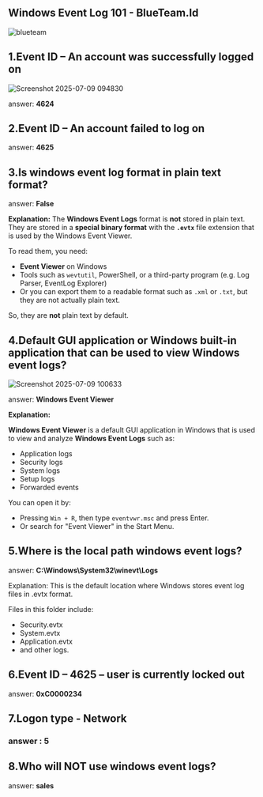 ## Windows Event Log 101  - BlueTeam.Id
![blueteam](https://github.com/user-attachments/assets/d93f9c52-5b4f-4d14-9d22-b69c0af8e805)
## 1.Event ID – An account was successfully logged on
![Screenshot 2025-07-09 094830](https://github.com/user-attachments/assets/6b50b8f2-e580-4d62-8fa0-b5a95d2b1c9f)

answer: **4624**

## 2.Event ID – An account failed to log on
answer: **4625**

## 3.Is windows event log format in plain text format?
 answer: **False**
 
 **Explanation:**
The **Windows Event Logs** format is **not** stored in plain text. They are stored in a **special binary format** with the **`.evtx`** file extension that is used by the Windows Event Viewer.

To read them, you need:

* **Event Viewer** on Windows
* Tools such as `wevtutil`, PowerShell, or a third-party program (e.g. Log Parser, EventLog Explorer)
* Or you can export them to a readable format such as `.xml` or `.txt`, but they are not actually plain text.

So, they are **not** plain text by default.

## 4.Default GUI application or Windows built-in application that can be used to view Windows event logs?
![Screenshot 2025-07-09 100633](https://github.com/user-attachments/assets/87d67f1f-28a5-4cc3-b924-cd8fcaaf0575)

answer: **Windows Event Viewer**

**Explanation:**

**Windows Event Viewer** is a default GUI application in Windows that is used to view and analyze **Windows Event Logs** such as:

* Application logs
* Security logs
* System logs
* Setup logs
* Forwarded events

You can open it by:

* Pressing `Win + R`, then type `eventvwr.msc` and press Enter.
* Or search for "Event Viewer" in the Start Menu.

 ## 5.Where is the local path windows event logs?
  answer: **C:\Windows\System32\winevt\Logs**

  Explanation:
This is the default location where Windows stores event log files in .evtx format.

Files in this folder include:

 - Security.evtx
 - System.evtx
 - Application.evtx
 - and other logs.

  ## 6.Event ID – 4625 – user is currently locked out
  answer: **0xC0000234**
 

  ## 7.Logon type - Network
### answer : 5

## 8.Who will NOT use windows event logs?
answer: **sales**

